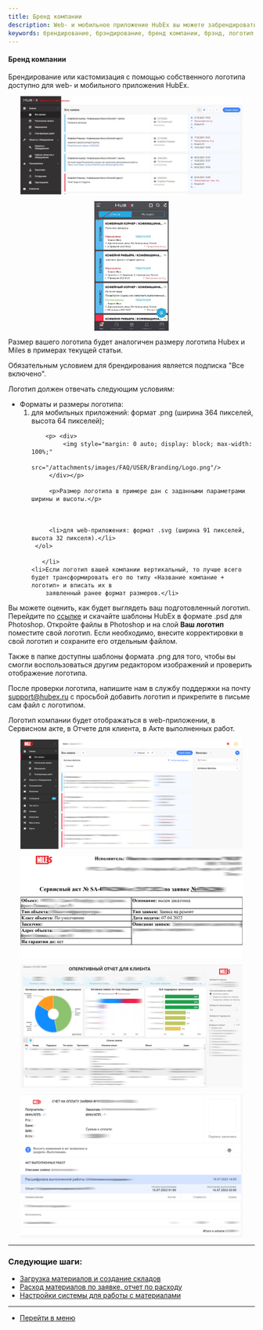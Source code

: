 ```yaml
---
title: Бренд компании
description: Web- и мобильное приложение HubEx вы можете забрендировать с помощью собственного логотипа. Обязательным условием для использования собственного логотипа является подписка PROFI. Для того, чтобы добавить логоитип вашей компании, напишите нам в службу поддержки на почту support@hubex.ru с просьбой добавить логотип.
keywords: брендирование, брэндирование, бренд компании, брэнд, логотип, свой логотип, собственный логотип, hubex, хабекс, хубекс, хабикс
---
```


#### Бренд компании
<html>
<meta charset="utf-8">

</html>
<body>
<p>Брендирование или кастомизация с помощью собственного логотипа доступно для web- и мобильного приложения HubEx.</p>
 <p> <div>
             <img style="margin: 0 auto; display: block; max-width: 90%;"
                  src="/attachments/images/FAQ/USER/Branding/LogoMain.jpg"/>
         </div></p>
          <p> <div>
             <img style="margin: 0 auto; display: block; max-width: 30%;"
                  src="/attachments/images/FAQ/USER/Branding/LogoMob.jpg"/>
         </div></p>
<p>Размер вашего логотипа будет аналогичен размеру логотипа Hubex и Miles в примерах текущей статьи. </p>
<p> Обязательным условием для
    брендирования является подписка "Все включено". </p>


<p>Логотип должен отвечать следующим условиям:</p>
<ul>
    <li>Форматы и размеры логотипа:
     <ol>
         <li>для мобильных приложений: формат .png (ширина 364 пикселей, высота 64 пикселей);</li>
        
        <p> <div>
             <img style="margin: 0 auto; display: block; max-width: 100%;"
                  src="/attachments/images/FAQ/USER/Branding/Logo.png"/>
         </div></p>

         <p>Размер логотипа в примере дан с заданными параметрами ширины и высоты.</p>



         <li>для web-приложения: формат .svg (ширина 91 пикселей, высота 32 пикселя).</li>
     </ol>

       </li>
    <li>Если логотип вашей компании вертикальный, то лучше всего будет трансформировать его по типу «Название компание + логотип» и вписать их в
        заявленный ранее формат размеров.</li>

        
</ul>

<p>Вы можете оценить, как будет выглядеть ваш подготовленный логотип. Перейдите по <a href="https://smartsrv.sharepoint.com/sites/HubEx/Shared%20Documents/Forms/AllItems.aspx?id=%2Fsites%2FHubEx%2FShared%20Documents%2FDesign%2FHubEx%20Branding&p=true&ga=1" target="_blank">ссылке</a> и скачайте шаблоны HubEx в формате .psd для Photoshop. Откройте файлы в Photoshop и на слой <strong>Ваш логотип</strong> поместите свой логотип. Если необходимо, внесите корректировки в свой логотип и сохраните его отдельным файлом.</p>
 <p>Также в папке доступны шаблоны формата .png для того, чтобы вы смогли воспользоваться другим редактором изображений и проверить отображение логотипа.</p> 
 <p>После проверки логотипа, напишите нам в службу поддержки на почту <a
        href="mailto:support@hubex.ru" target="_blank" rel="noopener">
    support@hubex.ru</a> с просьбой добавить логотип и прикрепите в письме сам файл с логотипом.</p>

<p>Логотип компании будет отображаться в web-приложении, в Сервисном акте, в Отчете для клиента, в Акте выполненных работ. </p>
    <p> <div>
             <img style="margin: 0 auto; display: block; max-width: 90%;"
                  src="/attachments/images/FAQ/USER/Branding/Tickets.jpg"/>
         </div></p>
    <p> <div>
             <img style="margin: 0 auto; display: block; max-width: 90%;"
                  src="/attachments/images/FAQ/USER/Branding/Act.jpg"/>
         </div></p>
             <p> <div>
             <img style="margin: 0 auto; display: block; max-width: 90%;"
                  src="/attachments/images/FAQ/USER/Branding/Analytics.jpg"/>
         </div></p>
             <p> <div>
             <img style="margin: 0 auto; display: block; max-width: 90%;"
                  src="/attachments/images/FAQ/USER/Branding/Check.jpg"/>
         </div></p>

         

</body>

___
### Следующие шаги:
- [Загрузка материалов и создание складов](./Materials.md)
- [Расход материалов по заявке, отчет по расходу](./Withdrawals.md)
- [Настройки системы для работы с материалами](./SettingsWithMaterials.md)


___
- [Перейти в меню](http://wiki.hubex.ru)
